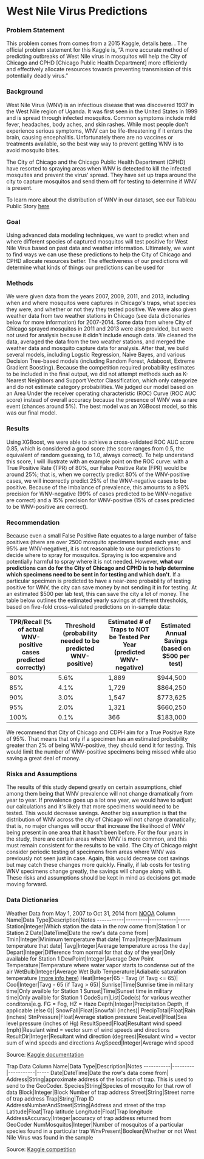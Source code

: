 # West Nile Virus Predictions

### Problem Statement
This problem comes from comes from a 2015 Kaggle, details [here](https://www.kaggle.com/c/predict-west-nile-virus). . The official problem statement for this Kaggle is, “A more accurate method of predicting outbreaks of West Nile virus in mosquitos will help the City of Chicago and CPHD [Chicago Public Health Department] more efficiently and effectively allocate resources towards preventing transmission of this potentially deadly virus.”

### Background
West Nile Virus (WNV) is an infectious disease that was discovered 1937 in the West Nile region of Uganda. It was first seen in the United States in 1999 and is spread through infected mosquitos. Common symptoms include mild fever, headaches, body aches, and skin rashes. While most people don't experience serious symptoms, WNV can be life-threatening if it enters the brain, causing encephalitis. Unfortunately there are no vaccines or treatments available, so the best way way to prevent getting WNV is to avoid mosquito bites.

The City of Chicago and the Chicago Public Health Department (CPHD) have resorted to spraying areas when WNV is detected to kill the infected mosquites and prevent the virus' spread. They have set up traps around the city to capture mosquitos and send them off for testing to determine if WNV is present.

To learn more about the distribution of WNV in our dataset, see our Tableau Public Story [here](https://public.tableau.com/views/WestNileVirusPredictions/Story1?:embed=y&:display_count=yes)


### Goal
Using advanced data modeling techniques, we want to predict when and where different species of captured mosquitos will test positive for West Nile Virus based on past data and weather information. Ultimately, we want to find ways we can use these predictions to help the City of Chicago and CPHD allocate resources better. The effectiveness of our predictions will determine what kinds of things our predictions can be used for

### Methods
We were given data from the years 2007, 2009, 2011, and 2013, including when and where mosquitos were captures in Chicago's traps, what species they were, and whether or not they they tested positive. We were also given weather data from two weather stations in Chicago (see data dictionaries below for more information) for 2007-2014. Some data from where City of Chicago sprayed mosquitos in 2011 and 2013 were also provided, but were not used for analysis because it didn't include enough data. We cleaned the data, averaged the data from the two weather stations, and merged the weather data and mosquito capture data for analysis. After that, we build several models, including Logstic Regression, Naive Bayes, and various Decision Tree-based models (including Random Forest, Adaboost, Extreme Gradient Boosting). Because the competition required probability estimates to be included in the final output, we did not attempt methods such as K-Nearest Neighbors and Support Vector Classification, which only categorize and do not estimate category probabilities. We judged our model based on an Area Under the receiver operating characteristic (ROC) Curve (ROC AUC score) instead of overall accuracy because the presence of WNV was a rare event (chances around 5%). The best model was an XGBoost model, so this was our final model.

### Results 
Using XGBoost, we were able to achieve a cross-validated ROC AUC score 0.85, which is considered a good score (the score ranges from 0.5, the equivalent of random guessing, to 1.0, always correct). To help understand this score, I will illustrate with an example point on the ROC curve: with a True Positive Rate (TPR) of 80%, our False Positive Rate (FPR) would be around 25%; that is, when we correctly predict 80% of the WNV-positive cases, we will incorrectly predict 25% of the WNV-negative cases to be positive. Because of the imbalance of prevalence, this amounts to a 99% precision for WNV-negative (99% of cases predicted to be WNV-negative are correct) and a 15% precision for WNV-positive (15% of cases predicted to be WNV-positive are correct).

### Recommendation
Because even a small False Positive Rate equates to a large number of false positives (there are over 2500 mosquito specimens tested each year, and 95% are WNV-negative), it is not reasonable to use our predictions to decide where to spray for mosquitos. Spraying is too expensive and potentially harmful to spray where it is not needed. However, **what our predictions can do for the City of Chicago and CPHD is to help determine which specimens need to be sent in for testing and which don't**. If a particular specimen is predicted to have a near-zero probability of testing positive for WNV, the city can save money by not sending it in for testing. At an estimated $500 per lab test, this can save the city a lot of money. The table below outlines the estimated yearly savings at different thresholds, based on five-fold cross-validated predictions on in-sample data:

TPR/Recall (% of actual WNV-positive cases predicted correctly)|Threshold (probability needed to be predicted WNV-positive)|Estimated # of Traps to NOT be Tested Per Year (predicted WNV-negative)|Estimated Annual Savings (based on $500 per test)
-----------|---------|-----------|-----
80%|5.6%|1,889|$944,500
85%|4.1%|1,729|$864,250
90%|3.0%|1,547|$773,625
95%|2.0%|1,321|$660,250
100%|0.1%|366|$183,000

We recommend that City of Chicago and CDPH aim for a True Positive Rate of 95%. That means that only if a specimen has an estimated probability greater than 2% of being WNV-positive, they should send it for testing. This would limit the number of WNV-positive specimens being missed while also saving a great deal of money.

### Risks and Assumptions
The results of this study depend greatly on certain assumptions, chief among them being that WNV prevalence will not change dramatically from year to year. If prevalence goes up a lot one year, we would have to adjust our calculations and it's likely that more specimens would need to be tested. This would decrease savings. Another big assumption is that the distribution of WNV across the city of Chicago will not change dramatically; that is, no major changes will occur that increase the likelihood of WNV being present in one area that it hasn't been before. For the four years in the study, there are certain areas where WNV is more common, and this must remain consistent for the results to be valid. The City of Chicago might consider periodic testing of specimens from areas where WNV was previously not seen just in case. Again, this would decrease cost savings but may catch these changes more quickly. Finally, if lab costs for testing WNV specimens change greatly, the savings will change along with it. These risks and assumptions should be kept in mind as decisions get made moving forward.

### Data Dictionaries
Weather Data from May 1, 2007 to Oct 31, 2014 from [NOOA](https://www.ncdc.noaa.gov/)
Column Name|Data Type|Description|Notes
-----------|---------|-----------|-----
Station|Integer|Which station the data in the row come from|Station 1 or Station 2
Date|DateTime|Date the row's data come from|
Tmin|Integer|Minimum temperature that date|
Tmax|Integer|Maximum temperature that date|
Tavg|Integer|Average temperature across the day|
Depart|Integer|Difference from normal for that day of the year|Only available for Station 1
DewPoint|Integer|Average Dew Point Temperature|Temperature where water vapor starts to condense out of the air 
WetBulb|Integer|Average Wet Bulb Temperature|Adiabatic saturation temperature ([more info here](https://en.wikipedia.org/wiki/Wet-bulb_temperature))
Heat|Integer|65 - Tavg (if Tavg <= 65)|
Cool|Integer|Tavg - 65 (if Tavg > 65)|
Sunrise|Time|Sunrise time in military time|Only availble for Station 1
Sunset|Time|Sunset time in military time|Only availble for Station 1
CodeSum|List|Code(s) for various weather conditons|e.g. FG = Fog, HZ = Haze
Depth|Integer|Precipitation Depth, if applicable (else 0)|
SnowFall|Float|Snowfall (inches)|
PrecipTotal|Float|Rain (inches)
StnPressure|Float|Average station pressure
SeaLevel|Float|Sea level pressure (inches of Hg)
ResultSpeed|Float|Resultant wind speed (mph)|Resulant wind = vector sum of wind speeds and directions
ResultDir|Integer|Resultant wind direction (degrees)|Resulant wind = vector sum of wind speeds and directions
AvgSpeed|Integer|Average wind speed

Source: [Kaggle documentation](https://kaggle2.blob.core.windows.net/competitions-data/kaggle/4366/noaa_weather_qclcd_documentation.pdf?sv=2015-12-11&sr=b&sig=OL7yE9hJ8SUv%2BmSl3qx1JQrqyMuT%2B6sT8z0TTuNw7G0%3D&se=2016-12-31T23%3A50%3A08Z&sp=r)

Trap Data
Column Name|Data Type|Description|Notes
-----------|---------|-----------|-----
Date|DateTime|Date the row's data come from|
Address|String|approximate address of the location of trap. This is used to send to the GeoCoder. 
Species|String|Species of mosquito for that row of data
Block|Integer|Block Number of trap address
Street|String|Street name of trap address
Trap|String|Trap ID
AddressNumberAndStreet|String|Address and street of the trap
Latitude|Float|Trap latitude
Longitude|Float|Trap longitude
AddressAccuracy|Integer|accuracy of trap address returned from GeoCoder
NumMosquitos|Integer|Number of mosquitos of a particular species found in a particular trap
WnvPresent|Boolean|Whether or not West Nile Virus was found in the sample

Source: [Kaggle competition](https://www.kaggle.com/c/predict-west-nile-virus/data)
